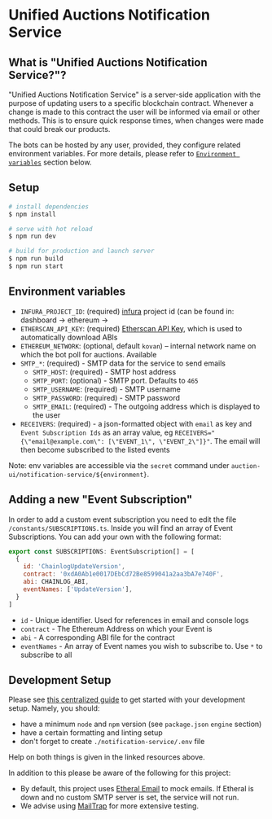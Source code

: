 # Unified Auctions Notification Service

## What is "Unified Auctions Notification Service?"?

"Unified Auctions Notification Service" is a server-side application with the purpose of updating users to a specific
blockchain contract. Whenever a change is made to this contract the user will be informed via email or other methods.
This is to ensure quick response times, when changes were made that could break our products.

The bots can be hosted by any user, provided, they configure related environment variables. For more details, please
refer to [`Environment variables`](#environment-variables) section below.

## Setup

```bash
# install dependencies
$ npm install

# serve with hot reload
$ npm run dev

# build for production and launch server
$ npm run build
$ npm run start
```

## Environment variables

- `INFURA_PROJECT_ID`: (required) [infura](https://infura.io/) project id (can be found in: dashboard -> ethereum ->
- `ETHERSCAN_API_KEY`: (required) [Etherscan API Key](https://docs.etherscan.io/getting-started/viewing-api-usage-statistics), which is used to automatically download ABIs 
- `ETHEREUM_NETWORK`: (optional, default `kovan`) – internal network name on which the bot poll for auctions. Available
- `SMTP_*`: (required) - SMTP data for the service to send emails
    - `SMTP_HOST`: (required) - SMTP host address
    - `SMTP_PORT`: (optional) - SMTP port. Defaults to `465`
    - `SMTP_USERNAME`: (required) - SMTP username
    - `SMTP_PASSWORD`: (required) - SMTP password
    - `SMTP_EMAIL`: (required) - The outgoing address which is displayed to the user
- `RECEIVERS`: (required) - a json-formatted object with `email` as key and `Event Subscription Ids` as an array value, eg `RECEIVERS="{\"email@example.com\": [\"EVENT_1\", \"EVENT_2\"]}"`. The email will then become subscribed to the listed events

Note: env variables are accessible via the `secret` command under `auction-ui/notification-service/${environment}`.

## Adding a new "Event Subscription"

In order to add a custom event subscription you need to edit the file `/constants/SUBSCRIPTIONS.ts`. Inside you will
find an array of Event Subscriptions. You can add your own with the following format:

```js
export const SUBSCRIPTIONS: EventSubscription[] = [
  {
    id: 'ChainlogUpdateVersion',
    contract: '0xdA0Ab1e0017DEbCd72Be8599041a2aa3bA7e740F',
    abi: CHAINLOG_ABI,
    eventNames: ['UpdateVersion'],
  }
]
```

- `id` - Unique identifier. Used for references in email and console logs
- `contract` - The Ethereum Address on which your Event is
- `abi` - A corresponding ABI file for the contract
- `eventNames` - An array of Event names you wish to subscribe to. Use `*` to subscribe to all

## Development Setup

Please see [this centralized guide](https://github.com/sidestream-tech/guides/blob/main/frontend-development/README.md)
to get started with your development setup. Namely, you should:

- have a minimum `node` and `npm` version (see `package.json` `engine` section)
- have a certain formatting and linting setup
- don't forget to create `./notification-service/.env` file

Help on both things is given in the linked resources above.

In addition to this please be aware of the following for this project:
- By default, this project uses [Etheral Email](https://ethereal.email/) to mock emails. If Etheral is down and no custom SMTP server is set, the service will not run.
- We advise using [MailTrap](https://mailtrap.io/) for more extensive testing. 
